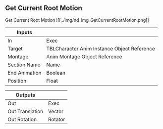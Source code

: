 ## Get Current Root Motion
Get Current Root Motion
![[../img/nd_img_GetCurrentRootMotion.png]]

|Inputs||
|--|--|
| In | Exec |
| Target | TBLCharacter Anim Instance Object Reference |
| Montage | Anim Montage Object Reference |
| Section Name | Name |
| End Animation | Boolean |
| Position | Float |

|Outputs||
|--|--|
| Out | Exec |
| Out Translation | Vector |
| Out Rotation | Rotator |
